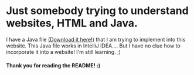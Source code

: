 # Just somebody trying to understand websites, HTML and Java.

I have a Java file [(Download it here!)](Main.java) that I am trying to implement into this website. This Java file works in IntelliJ IDEA.... But I have no clue how to incorporate it into a website! I'm still learning. ;) 
#### Thank you for reading the README! :)